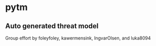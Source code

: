 # pytm
## Auto generated threat model 

Group effort by foleyfoley, kawermensink, IngvarOlsen, and luka8094
